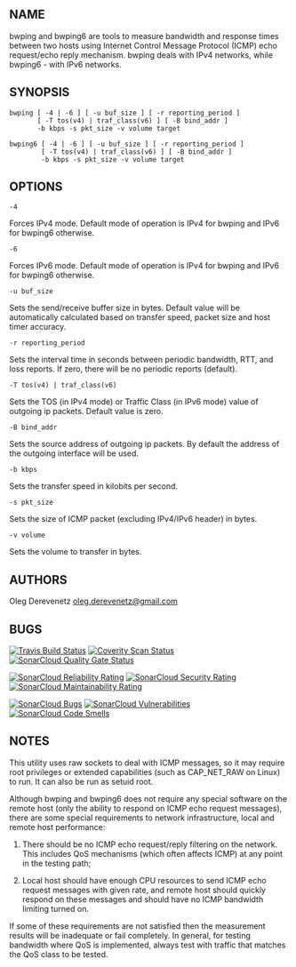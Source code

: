 ## NAME

bwping  and  bwping6  are  tools  to  measure  bandwidth and response times
between  two  hosts  using  Internet  Control  Message Protocol (ICMP) echo
request/echo  reply  mechanism.  bwping  deals  with  IPv4  networks, while
bwping6 - with IPv6 networks.

## SYNOPSIS

```
bwping [ -4 | -6 ] [ -u buf_size ] [ -r reporting_period ]
       [ -T tos(v4) | traf_class(v6) ] [ -B bind_addr ]
       -b kbps -s pkt_size -v volume target
```

```
bwping6 [ -4 | -6 ] [ -u buf_size ] [ -r reporting_period ]
        [ -T tos(v4) | traf_class(v6) ] [ -B bind_addr ]
        -b kbps -s pkt_size -v volume target
```

## OPTIONS

```
-4
```

Forces IPv4 mode. Default mode of operation is IPv4 for bwping and IPv6 for
bwping6 otherwise.

```
-6
```

Forces IPv6 mode. Default mode of operation is IPv4 for bwping and IPv6 for
bwping6 otherwise.

```
-u buf_size
```

Sets  the  send/receive  buffer  size  in  bytes.  Default  value  will  be
automatically   calculated  based  on  transfer speed, packet size and host
timer accuracy.

```
-r reporting_period
```

Sets   the   interval  time in seconds between periodic bandwidth, RTT, and
loss  reports.  If  zero,  there  will be no periodic reports (default).

```
-T tos(v4) | traf_class(v6)
```

Sets  the  TOS  (in  IPv4  mode)  or  Traffic Class (in IPv6 mode) value of
outgoing ip packets. Default value is zero.

```
-B bind_addr
```

Sets   the  source  address  of outgoing ip packets. By default the address
of the outgoing interface will be used.

```
-b kbps
```

Sets the transfer speed in kilobits per second.

```
-s pkt_size
```

Sets the size of ICMP packet (excluding IPv4/IPv6 header) in bytes.

```
-v volume
```

Sets the volume to transfer in bytes.

## AUTHORS

Oleg Derevenetz <oleg.derevenetz@gmail.com>

## BUGS

[![Travis Build Status](https://travis-ci.org/oleg-derevenetz/bwping.svg?branch=master)](https://travis-ci.org/oleg-derevenetz/bwping)
[![Coverity Scan Status](https://scan.coverity.com/projects/20880/badge.svg)](https://scan.coverity.com/projects/oleg-derevenetz-bwping)
[![SonarCloud Quality Gate Status](https://sonarcloud.io/api/project_badges/measure?project=oleg-derevenetz_bwping&metric=alert_status)](https://sonarcloud.io/dashboard?id=oleg-derevenetz_bwping)

[![SonarCloud Reliability Rating](https://sonarcloud.io/api/project_badges/measure?project=oleg-derevenetz_bwping&metric=reliability_rating)](https://sonarcloud.io/dashboard?id=oleg-derevenetz_bwping)
[![SonarCloud Security Rating](https://sonarcloud.io/api/project_badges/measure?project=oleg-derevenetz_bwping&metric=security_rating)](https://sonarcloud.io/dashboard?id=oleg-derevenetz_bwping)
[![SonarCloud Maintainability Rating](https://sonarcloud.io/api/project_badges/measure?project=oleg-derevenetz_bwping&metric=sqale_rating)](https://sonarcloud.io/dashboard?id=oleg-derevenetz_bwping)

[![SonarCloud Bugs](https://sonarcloud.io/api/project_badges/measure?project=oleg-derevenetz_bwping&metric=bugs)](https://sonarcloud.io/dashboard?id=oleg-derevenetz_bwping)
[![SonarCloud Vulnerabilities](https://sonarcloud.io/api/project_badges/measure?project=oleg-derevenetz_bwping&metric=vulnerabilities)](https://sonarcloud.io/dashboard?id=oleg-derevenetz_bwping)
[![SonarCloud Code Smells](https://sonarcloud.io/api/project_badges/measure?project=oleg-derevenetz_bwping&metric=code_smells)](https://sonarcloud.io/dashboard?id=oleg-derevenetz_bwping)

## NOTES

This utility uses raw sockets to deal with ICMP messages, so it may require
root privileges or extended  capabilities (such as CAP_NET_RAW on Linux) to
run. It can also be run as setuid root.

Although  bwping  and  bwping6 does not require any special software on the
remote  host  (only the ability to respond on ICMP echo request  messages),
there  are  some  special requirements to network infrastructure, local and
remote host performance:

1.  There  should  be  no ICMP echo request/reply filtering on the network.
This includes QoS mechanisms (which often affects ICMP) at any point in the
testing path;

1.  Local  host  should  have  enough  CPU  resources  to  send  ICMP  echo
request   messages   with   given   rate,  and  remote  host should quickly
respond  on  these  messages  and should have no  ICMP  bandwidth  limiting
turned on.

If  some  of  these  requirements  are  not  satisfied then the measurement
results  will  be  inadequate  or  fail completely. In general, for testing
bandwidth  where  QoS is implemented, always test with traffic that matches
the QoS class to be tested.

